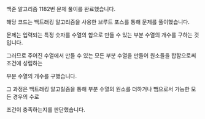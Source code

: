 백준 알고리즘 1182번 문제 풀이를 완료했습니다.

해당 코드는 백트래킹 알고리즘을 사용한 브루트 포스를 통해 문제를 풀이했습니다.

문제는 입력되는 특정 숫자를 수열의 합으로 만들 수 있는 부분 수열의 개수를 구하는 것입니다.

그러므로 주어진 수열에서 만들 수 있는 모든 부분 수열을 만들어 원소들을 합함으로써 조건에 성립하는

부분 수열의 개수를 구했습니다.

그 과정은 백트래킹 알고릴즘을 통해 부분 수열의 원소를 더하거나 뺌으로서 가능한 모든 경우의 수로

조건이 충족하는지를 판단했습니다.
